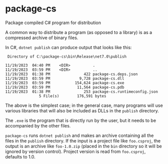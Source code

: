 # package-cs
Package compiled C# program for distribution

A common way to distribute a program (as opposed to a library) is as a compressed archive of binary files.

In C#, `dotnet publish` can produce output that looks like this:

```
 Directory of C:\package-cs\bin\Release\net7.0\publish

11/19/2023  04:40 PM    <DIR>          .
11/19/2023  03:59 PM    <DIR>          ..
11/19/2023  01:38 PM               422 package-cs.deps.json
11/19/2023  03:59 PM             9,728 package-cs.dll
11/19/2023  03:59 PM           154,624 package-cs.exe
11/19/2023  03:59 PM            11,564 package-cs.pdb
11/19/2023  01:38 PM               253 package-cs.runtimeconfig.json
               5 File(s)        176,591 bytes
```

The above is the simplest case; in the general case, many programs will use various libraries that will also be included as DLLs in the `publish` directory.

The `.exe` is the program that is directly run by the user, but it needs to be accompanied by the other files.

`package-cs` runs `dotnet publish` and makes an archive containing all the files in the `publish` directory. If the input is a project file like `foo.csproj`, the output is an archive like `foo-1.0.zip` (placed in the `bin` directory so it will be ignored by version control). Project version is read from `foo.csproj`, defaults to 1.0.
